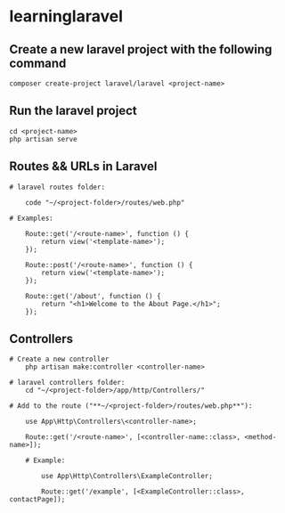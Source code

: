 # learninglaravel

## Create a new laravel project with the following command

    composer create-project laravel/laravel <project-name>

## Run the laravel project

    cd <project-name>    
    php artisan serve 

## Routes && URLs in Laravel

    # laravel routes folder:
    
        code "~/<project-folder>/routes/web.php"

    # Examples:

        Route::get('/<route-name>', function () {
            return view('<template-name>');
        });

        Route::post('/<route-name>', function () {
            return view('<template-name>');
        });

        Route::get('/about', function () {
            return "<h1>Welcome to the About Page.</h1>";
        });

## Controllers

    # Create a new controller
        php artisan make:controller <controller-name>

    # laravel controllers folder:
        cd "~/<project-folder>/app/http/Controllers/"

    # Add to the route ("**~/<project-folder>/routes/web.php**"):
        
        use App\Http\Controllers\<controller-name>;

        Route::get('/<route-name>', [<controller-name::class>, <method-name>]);

        # Example:

            use App\Http\Controllers\ExampleController;

            Route::get('/example', [<ExampleController::class>, contactPage]);
